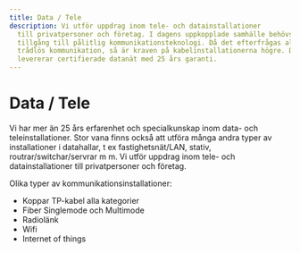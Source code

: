 ```yaml
---
title: Data / Tele
description: Vi utför uppdrag inom tele- och datainstallationer
  till privatpersoner och företag. I dagens uppkopplade samhälle behövs allt mer
  tillgång till pålitlig kommunikationsteknologi. Då det efterfrågas allt mer
  trådlös kommunikation, så är kraven på kabelinstallationerna högre. Dalpha
  levererar certifierade datanät med 25 års garanti.
---
```

# Data / Tele

Vi har mer än 25 års erfarenhet och specialkunskap inom data- och teleinstallationer. Stor vana finns också att utföra många andra typer av installationer i datahallar, t ex fastighetsnät/LAN, stativ, routrar/switchar/servrar m m. Vi utför uppdrag inom tele- och datainstallationer till privatpersoner och företag.

Olika typer av kommunikationsinstallationer:

* Koppar TP-kabel alla kategorier 
* Fiber Singlemode och Multimode
* Radiolänk
* Wifi
* Internet of things